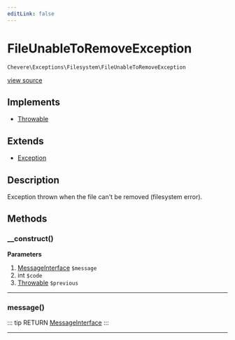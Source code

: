 ```yaml
---
editLink: false
---
```


# FileUnableToRemoveException

`Chevere\Exceptions\Filesystem\FileUnableToRemoveException`

[view source](https://github.com/chevere/chevere/blob/master/exceptions/Filesystem/FileUnableToRemoveException.php)

## Implements

- [Throwable](https://www.php.net/manual/class.throwable)

## Extends

- [Exception](../Core/Exception.md)

## Description

Exception thrown when the file can't be removed (filesystem error).

## Methods

### __construct()

**Parameters**

1. [MessageInterface](../../Interfaces/Message/MessageInterface.md) `$message`
2. int `$code`
3. [Throwable](https://www.php.net/manual/class.throwable) `$previous`

---

### message()

::: tip RETURN
[MessageInterface](../../Interfaces/Message/MessageInterface.md)
:::

---

